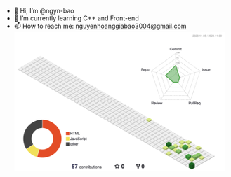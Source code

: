 - 👋 Hi, I’m @ngyn-bao
- 🌱 I’m currently learning C++ and Front-end
- 📫 How to reach me: nguyenhoanggiabao3004@gmail.com
![](./profile-3d-contrib/profile-green-animate.svg)
<!---
ngyn-bao/ngyn-bao is a ✨ special ✨ repository because its `README.md` (this file) appears on your GitHub profile.
You can click the Preview link to take a look at your changes.
--->
